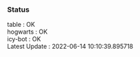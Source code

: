 ### Status


table : OK  
hogwarts : OK  
icy-bot : OK  
Latest Update : 2022-06-14 10:10:39.895718
